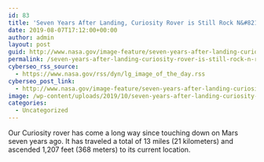 ```yaml
---
id: 83
title: 'Seven Years After Landing, Curiosity Rover is Still Rock N&#8217; Rolling'
date: 2019-08-07T17:12:00+00:00
author: admin
layout: post
guid: http://www.nasa.gov/image-feature/seven-years-after-landing-curiosity-rover-is-still-rock-n-rolling
permalink: /seven-years-after-landing-curiosity-rover-is-still-rock-n-rolling
cyberseo_rss_source:
  - https://www.nasa.gov/rss/dyn/lg_image_of_the_day.rss
cyberseo_post_link:
  - http://www.nasa.gov/image-feature/seven-years-after-landing-curiosity-rover-is-still-rock-n-rolling
image: /wp-content/uploads/2019/10/seven-years-after-landing-curiosity-rover-is-still-rock-n-rolling.jpg
categories:
  - Uncategorized
---
```

Our Curiosity rover has come a long way since touching down on Mars seven years ago. It has traveled a total of 13 miles (21 kilometers) and ascended 1,207 feet (368 meters) to its current location.